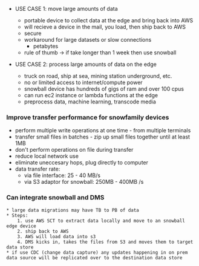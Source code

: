 * USE CASE 1: move large amounts of data
    * portable device to collect data at the edge and bring back into AWS
    * will recieve a device in the mail, you load, then ship back to AWS
    * secure
    * workaround for large datasets or slow connections
        * petabytes
    * rule of thumb -> if take longer than 1 week then use snowball

* USE CASE 2: process large amounts of data on the edge
    * truck on road, ship at sea, mining station underground, etc.
    * no or limited access to internet/compute power
    * snowball device has hundreds of gigs of ram and over 100 cpus
    * can run ec2 instance or lambda functions at the edge
    * preprocess data, machine learning, transcode media




### Improve transfer performance for snowfamily devices
* perform multiple write operations at one time - from multiple terminals
* transfer small files in batches - zip up small files together until at least 1MB
* don't perform operations on file during transfer
* reduce local network use
* eliminate uneccesary hops, plug directly to computer
* data transfer rate:
    * via file interface: 25 - 40 MB/s
    * via S3 adaptor for snowball: 250MB - 400MB /s
    

### Can integrate snowball and DMS
    * large data migrations may have TB to PB of data
    * Steps:
        1. use AWS SCT to extract data locally and move to an snowball edge device
        2. ship back to AWS
        3. AWS will load data into s3 
        4. DMS kicks in, takes the files from S3 and moves them to target data store
    * if use CDC (change data capture) any updates happening in on prem data source will be replicated over to the destination data store

